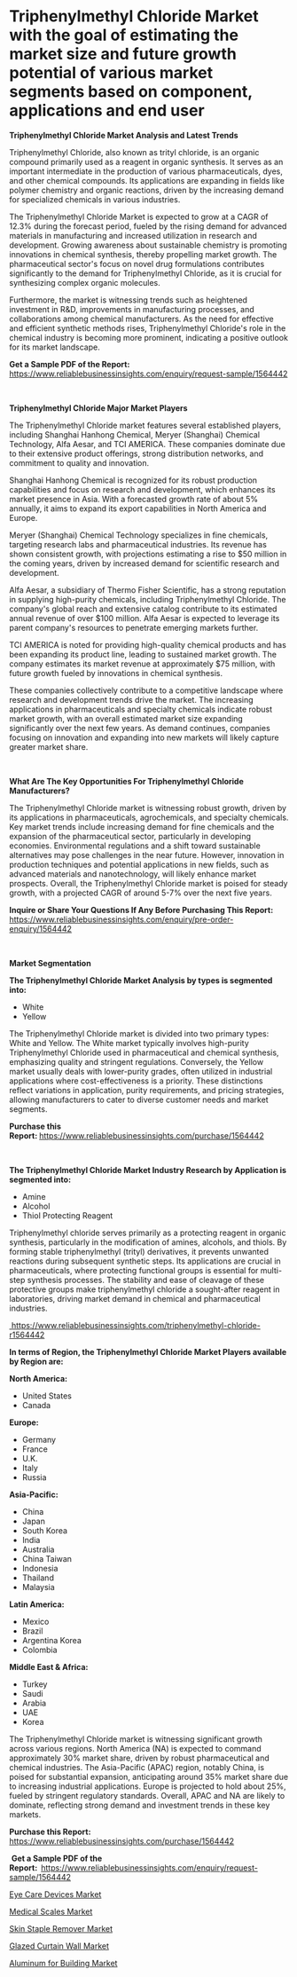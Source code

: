 <p><h1>Triphenylmethyl Chloride Market with the goal of estimating the market size and future growth potential of various market segments based on component, applications and end user</h1></p><p><strong>Triphenylmethyl Chloride Market Analysis and Latest Trends</strong></p>
<p><p>Triphenylmethyl Chloride, also known as trityl chloride, is an organic compound primarily used as a reagent in organic synthesis. It serves as an important intermediate in the production of various pharmaceuticals, dyes, and other chemical compounds. Its applications are expanding in fields like polymer chemistry and organic reactions, driven by the increasing demand for specialized chemicals in various industries.</p><p>The Triphenylmethyl Chloride Market is expected to grow at a CAGR of 12.3% during the forecast period, fueled by the rising demand for advanced materials in manufacturing and increased utilization in research and development. Growing awareness about sustainable chemistry is promoting innovations in chemical synthesis, thereby propelling market growth. The pharmaceutical sector's focus on novel drug formulations contributes significantly to the demand for Triphenylmethyl Chloride, as it is crucial for synthesizing complex organic molecules.</p><p>Furthermore, the market is witnessing trends such as heightened investment in R&D, improvements in manufacturing processes, and collaborations among chemical manufacturers. As the need for effective and efficient synthetic methods rises, Triphenylmethyl Chloride's role in the chemical industry is becoming more prominent, indicating a positive outlook for its market landscape.</p></p>
<p><strong>Get a Sample PDF of the Report:&nbsp;</strong> <a href="https://www.reliablebusinessinsights.com/enquiry/request-sample/1564442?utm_campaign=48&utm_medium=2&utm_source=Github&utm_content=ia&utm_term=08112024&utm_id=triphenylmethyl-chloride">https://www.reliablebusinessinsights.com/enquiry/request-sample/1564442</a></p>
<p>&nbsp;</p>
<p><strong>Triphenylmethyl Chloride Major Market Players</strong></p>
<p><p>The Triphenylmethyl Chloride market features several established players, including Shanghai Hanhong Chemical, Meryer (Shanghai) Chemical Technology, Alfa Aesar, and TCI AMERICA. These companies dominate due to their extensive product offerings, strong distribution networks, and commitment to quality and innovation.</p><p>Shanghai Hanhong Chemical is recognized for its robust production capabilities and focus on research and development, which enhances its market presence in Asia. With a forecasted growth rate of about 5% annually, it aims to expand its export capabilities in North America and Europe.</p><p>Meryer (Shanghai) Chemical Technology specializes in fine chemicals, targeting research labs and pharmaceutical industries. Its revenue has shown consistent growth, with projections estimating a rise to $50 million in the coming years, driven by increased demand for scientific research and development.</p><p>Alfa Aesar, a subsidiary of Thermo Fisher Scientific, has a strong reputation in supplying high-purity chemicals, including Triphenylmethyl Chloride. The company's global reach and extensive catalog contribute to its estimated annual revenue of over $100 million. Alfa Aesar is expected to leverage its parent company's resources to penetrate emerging markets further.</p><p>TCI AMERICA is noted for providing high-quality chemical products and has been expanding its product line, leading to sustained market growth. The company estimates its market revenue at approximately $75 million, with future growth fueled by innovations in chemical synthesis.</p><p>These companies collectively contribute to a competitive landscape where research and development trends drive the market. The increasing applications in pharmaceuticals and specialty chemicals indicate robust market growth, with an overall estimated market size expanding significantly over the next few years. As demand continues, companies focusing on innovation and expanding into new markets will likely capture greater market share.</p></p>
<p>&nbsp;</p>
<p><strong>What Are The Key Opportunities For Triphenylmethyl Chloride Manufacturers?</strong></p>
<p><p>The Triphenylmethyl Chloride market is witnessing robust growth, driven by its applications in pharmaceuticals, agrochemicals, and specialty chemicals. Key market trends include increasing demand for fine chemicals and the expansion of the pharmaceutical sector, particularly in developing economies. Environmental regulations and a shift toward sustainable alternatives may pose challenges in the near future. However, innovation in production techniques and potential applications in new fields, such as advanced materials and nanotechnology, will likely enhance market prospects. Overall, the Triphenylmethyl Chloride market is poised for steady growth, with a projected CAGR of around 5-7% over the next five years.</p></p>
<p><strong>Inquire or Share Your Questions If Any Before Purchasing This Report:</strong> <a href="https://www.reliablebusinessinsights.com/enquiry/pre-order-enquiry/1564442?utm_campaign=48&utm_medium=2&utm_source=Github&utm_content=ia&utm_term=08112024&utm_id=triphenylmethyl-chloride">https://www.reliablebusinessinsights.com/enquiry/pre-order-enquiry/1564442</a></p>
<p>&nbsp;</p>
<p><strong>Market Segmentation</strong></p>
<p><strong>The Triphenylmethyl Chloride Market Analysis by types is segmented into:</strong></p>
<p><ul><li>White</li><li>Yellow</li></ul></p>
<p><p>The Triphenylmethyl Chloride market is divided into two primary types: White and Yellow. The White market typically involves high-purity Triphenylmethyl Chloride used in pharmaceutical and chemical synthesis, emphasizing quality and stringent regulations. Conversely, the Yellow market usually deals with lower-purity grades, often utilized in industrial applications where cost-effectiveness is a priority. These distinctions reflect variations in application, purity requirements, and pricing strategies, allowing manufacturers to cater to diverse customer needs and market segments.</p></p>
<p><strong>Purchase this Report:&nbsp;</strong><a href="https://www.reliablebusinessinsights.com/purchase/1564442?utm_campaign=48&utm_medium=2&utm_source=Github&utm_content=ia&utm_term=08112024&utm_id=triphenylmethyl-chloride">https://www.reliablebusinessinsights.com/purchase/1564442</a></p>
<p>&nbsp;</p>
<p><strong>The Triphenylmethyl Chloride Market Industry Research by Application is segmented into:</strong></p>
<p><ul><li>Amine</li><li>Alcohol</li><li>Thiol Protecting Reagent</li></ul></p>
<p><p>Triphenylmethyl chloride serves primarily as a protecting reagent in organic synthesis, particularly in the modification of amines, alcohols, and thiols. By forming stable triphenylmethyl (trityl) derivatives, it prevents unwanted reactions during subsequent synthetic steps. Its applications are crucial in pharmaceuticals, where protecting functional groups is essential for multi-step synthesis processes. The stability and ease of cleavage of these protective groups make triphenylmethyl chloride a sought-after reagent in laboratories, driving market demand in chemical and pharmaceutical industries.</p></p>
<p><a href="https://www.reliablebusinessinsights.com/triphenylmethyl-chloride-r1564442?utm_campaign=48&utm_medium=2&utm_source=Github&utm_content=ia&utm_term=08112024&utm_id=triphenylmethyl-chloride">&nbsp;https://www.reliablebusinessinsights.com/triphenylmethyl-chloride-r1564442</a></p>
<p><strong>In terms of Region, the Triphenylmethyl Chloride Market Players available by Region are:</strong></p>
<p>
    <p> <strong> North America: </strong>
        <ul>
            <li>United States</li>
            <li>Canada</li>
        </ul>
        </p> 
    <p> <strong> Europe: </strong>
        <ul>
            <li>Germany</li>
            <li>France</li>
            <li>U.K.</li>
            <li>Italy</li>
            <li>Russia</li>
        </ul>
        </p> 
    <p> <strong> Asia-Pacific: </strong>
        <ul>
            <li>China</li>
            <li>Japan</li>
            <li>South Korea</li>
            <li>India</li>
            <li>Australia</li>
            <li>China Taiwan</li>
            <li>Indonesia</li>
            <li>Thailand</li>
            <li>Malaysia</li>
        </ul>
        </p> 
    <p> <strong> Latin America: </strong>
        <ul>
            <li>Mexico</li>
            <li>Brazil</li>
            <li>Argentina Korea</li>
            <li>Colombia</li>
        </ul>
        </p> 
    <p> <strong> Middle East & Africa: </strong>
        <ul>
            <li>Turkey</li>
            <li>Saudi</li>
            <li>Arabia</li>
            <li>UAE</li>
            <li>Korea</li>
        </ul>
    </p>
    </p>
<p><p>The Triphenylmethyl Chloride market is witnessing significant growth across various regions. North America (NA) is expected to command approximately 30% market share, driven by robust pharmaceutical and chemical industries. The Asia-Pacific (APAC) region, notably China, is poised for substantial expansion, anticipating around 35% market share due to increasing industrial applications. Europe is projected to hold about 25%, fueled by stringent regulatory standards. Overall, APAC and NA are likely to dominate, reflecting strong demand and investment trends in these key markets.</p></p>
<p><strong>Purchase this Report: </strong><a href="https://www.reliablebusinessinsights.com/purchase/1564442?utm_campaign=48&utm_medium=2&utm_source=Github&utm_content=ia&utm_term=08112024&utm_id=triphenylmethyl-chloride">https://www.reliablebusinessinsights.com/purchase/1564442</a></p>
<p>&nbsp;<strong>Get a Sample PDF of the Report:&nbsp;&nbsp;</strong><a href="https://www.reliablebusinessinsights.com/enquiry/request-sample/1564442?utm_campaign=48&utm_medium=2&utm_source=Github&utm_content=ia&utm_term=08112024&utm_id=triphenylmethyl-chloride">https://www.reliablebusinessinsights.com/enquiry/request-sample/1564442</a></p>
<p><strong></strong></p>
<p><p><a href="https://issuu.com/reportprime-2/docs/eye-care-devices-market-size-2030.p_daab2feec4f7ab?utm_campaign=48&utm_medium=2&utm_source=Github&utm_content=ia&utm_term=08112024&utm_id=triphenylmethyl-chloride">Eye Care Devices Market</a></p><p><a href="https://issuu.com/reportprime-2/docs/medical-scales-market-size-2030.ppt_03cd4a36580d58?utm_campaign=48&utm_medium=2&utm_source=Github&utm_content=ia&utm_term=08112024&utm_id=triphenylmethyl-chloride">Medical Scales Market</a></p><p><a href="https://issuu.com/reportprime-2/docs/skin-staple-remover-market-size-203_99dc38a1c586dd?utm_campaign=48&utm_medium=2&utm_source=Github&utm_content=ia&utm_term=08112024&utm_id=triphenylmethyl-chloride">Skin Staple Remover Market</a></p><p><a href="https://github.com/jerridoxdemase/Market-Research-Report-List-1/blob/main/glazed-curtain-wall-market.md?utm_campaign=48&utm_medium=2&utm_source=Github&utm_content=ia&utm_term=08112024&utm_id=triphenylmethyl-chloride">Glazed Curtain Wall Market</a></p><p><a href="https://github.com/nifongekclosebn1/Market-Research-Report-List-1/blob/main/aluminum-for-building-market.md?utm_campaign=48&utm_medium=2&utm_source=Github&utm_content=ia&utm_term=08112024&utm_id=triphenylmethyl-chloride">Aluminum for Building Market</a></p></p>